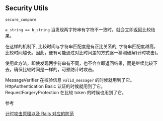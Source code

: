## Security Utils

```
secure_compare
```

`a_string == b_string` 当发现两字符串有字符不一致时，就会立即返回比较结果。

在这样的机制下, 比较时间与字符串匹配度是有正比关系的, 字符串匹配度越高，比较时间越长。因此，便有可能通过对比时间差的方式逐一猜测破解(计时攻击)。

使用此方法，即使发现两字符串有不同，也不会立即返回结果，而是继续比较下去，确保比较时间是一样的，可预防计时攻击。

MessageVerifier 在校验信息 `valid_message?` 的时候就用到了它。
<br>
HttpAuthentication Basic 认证的时候就用到了它。
<br>
RequestForgeryProtection 在比较 token 的时候也用到了它。

参考

[计时攻击原理以及 Rails 对应的防范](https://ruby-china.org/topics/21380)
